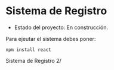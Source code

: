 <H1>Sistema de Registro</H1>

- Estado del proyecto: En construcción.

Para ejeutar el sistema debes poner:

```npm install react```

Sistema de Registro 2/
